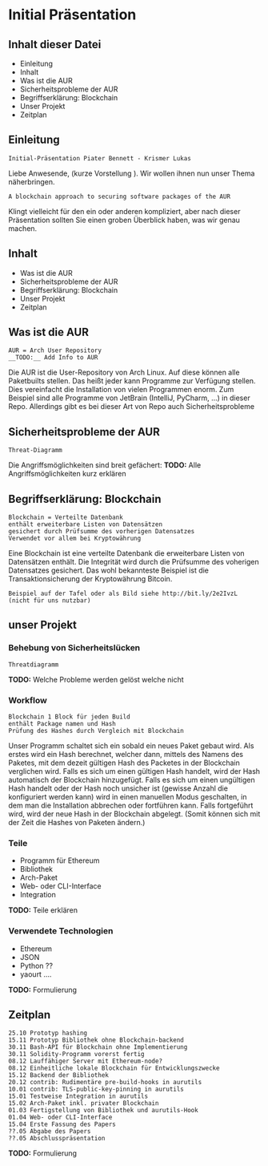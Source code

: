 # Initial Präsentation
## Inhalt dieser Datei

- Einleitung
- Inhalt
- Was ist die AUR
- Sicherheitsprobleme der AUR
- Begriffserklärung: Blockchain
- Unser Projekt
- Zeitplan

## Einleitung

    Initial-Präsentation Piater Bennett - Krismer Lukas

Liebe Anwesende,
(kurze Vorstellung ). Wir wollen ihnen nun unser Thema näherbringen.

    A blockchain approach to securing software packages of the AUR

Klingt vielleicht für den ein oder anderen kompliziert, aber nach dieser Präsentation sollten Sie einen groben Überblick haben, was wir genau machen.

## Inhalt

- Was ist die AUR
- Sicherheitsprobleme der AUR
- Begriffserklärung: Blockchain
- Unser Projekt
- Zeitplan

## Was ist die AUR

    AUR = Arch User Repository
    __TODO:__ Add Info to AUR

Die AUR ist die User-Repository von Arch Linux. Auf diese können alle Paketbuilts stellen. Das heißt jeder kann Programme zur Verfügung stellen. Dies vereinfacht die Installation von vielen Programmen enorm. Zum Beispiel sind alle Programme von JetBrain (IntelliJ, PyCharm, ...) in dieser Repo. Allerdings gibt es bei dieser Art von Repo auch Sicherheitsprobleme

## Sicherheitsprobleme der AUR

    Threat-Diagramm

Die Angriffsmöglichkeiten sind breit gefächert:
__TODO:__ Alle Angriffsmöglichkeiten kurz erklären

## Begriffserklärung: Blockchain

    Blockchain = Verteilte Datenbank
    enthält erweiterbare Listen von Datensätzen
    gesichert durch Prüfsumme des vorherigen Datensatzes
    Verwendet vor allem bei Kryptowährung

Eine Blockchain ist eine verteilte Datenbank die erweiterbare Listen von Datensätzen enthält. Die Integrität wird durch die Prüfsumme des voherigen Datensatzes gesichert. Das wohl bekannteste Beispiel ist die Transaktionsicherung der Kryptowährung Bitcoin.

    Beispiel auf der Tafel oder als Bild siehe http://bit.ly/2e2IvzL (nicht für uns nutzbar)

## unser Projekt
### Behebung von Sicherheitslücken

    Threatdiagramm

__TODO:__ Welche Probleme werden gelöst welche nicht

### Workflow

    Blockchain 1 Block für jeden Build
    enthält Package namen und Hash
    Prüfung des Hashes durch Vergleich mit Blockchain

Unser Programm schaltet sich ein sobald ein neues Paket gebaut wird. Als erstes wird ein Hash berechnet, welcher dann, mittels des Namens des Paketes, mit dem dezeit gültigen Hash des Packetes in der Blockchain verglichen wird. Falls es sich um einen gültigen Hash handelt, wird der Hash automatisch der Blockchain hinzugefügt. Falls es sich um einen ungültigen Hash handelt oder der Hash noch unsicher ist (gewisse Anzahl die konfiguriert werden kann) wird in einen manuellen Modus geschalten, in dem man die Installation abbrechen oder fortführen kann. Falls fortgeführt wird, wird der neue Hash in der Blockchain abgelegt. (Somit können sich mit der Zeit die Hashes von Paketen ändern.)

### Teile

- Programm für Ethereum
- Bibliothek
- Arch-Paket
- Web- oder CLI-Interface
- Integration

__TODO:__ Teile erklären

### Verwendete Technologien

- Ethereum
- JSON
- Python ?? 
- yaourt ....

__TODO:__ Formulierung


## Zeitplan

    25.10 Prototyp hashing
    15.11 Prototyp Bibliothek ohne Blockchain-backend
    30.11 Bash-API für Blockchain ohne Implementierung
    30.11 Solidity-Programm vorerst fertig
    08.12 Lauffähiger Server mit Ethereum-node?
    08.12 Einheitliche lokale Blockchain für Entwicklungszwecke
    15.12 Backend der Bibliothek
    20.12 contrib: Rudimentäre pre-build-hooks in aurutils
    10.01 contrib: TLS-public-key-pinning in aurutils
    15.01 Testweise Integration in aurutils
    15.02 Arch-Paket inkl. privater Blockchain
    01.03 Fertigstellung von Bibliothek und aurutils-Hook
    01.04 Web- oder CLI-Interface
    15.04 Erste Fassung des Papers
    ??.05 Abgabe des Papers
    ??.05 Abschlusspräsentation

__TODO:__ Formulierung
